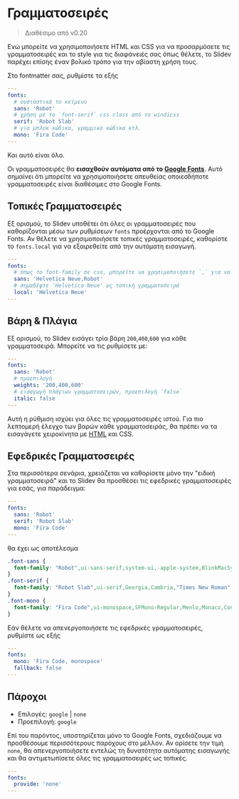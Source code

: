 # Γραμματοσειρές

> Διαθέσιμο από v0.20

Ενώ μπορείτε να χρησιμοποιήσετε HTML και CSS για να προσαρμόσετε τις γραμματοσειρές και το style για τις διαφάνειές σας όπως θέλετε, το Slidev παρέχει επίσης έναν βολικό τρόπο για την αβίαστη χρήση τους.

Στο fontmatter σας, ρυθμίστε τα εξής

```yaml
---
fonts:
  # ουσιαστικά το κείμενο
  sans: 'Robot'
  # χρήση με το `font-serif` css class από το windicss
  serif: 'Robot Slab'
  # για μπλοκ κώδικα, γραμμικό κώδικα κτλ.
  mono: 'Fira Code'
---
```

Και αυτό είναι όλο.

Οι γραμματοσειρές θα **εισαχθούν αυτόματα από το [Google Fonts](https://fonts.google.com/)**. Αυτό σημαίνει ότι μπορείτε να χρησιμοποιήσετε απευθείας οποιεσδήποτε γραμματοσειρές είναι διαθέσιμες στο Google Fonts.

## Τοπικές Γραμματοσειρές

Εξ ορισμού, το Slidev υποθέτει ότι όλες οι γραμματοσειρές που καθορίζονται μέσω των ρυθμίσεων `fonts` προέρχονται από το Google Fonts. Αν θέλετε να χρησιμοποιήσετε τοπικές γραμματοσειρές, καθορίστε το `fonts.local` για να εξαιρεθείτε από την αυτόματη εισαγωγή. 

```yaml
---
fonts:
  # όπως το font-family σε css, μπορείτε να χρησιμοποιήσετε `,` για να διαχωρίσετε πολλαπλές γραμματοσειρές ως εφεδρικές
  sans: 'Helvetica Neue,Robot'
  # σημαδέψτε 'Helvetica Neue' ως τοπική γραμματοσειρά
  local: 'Helvetica Neue'
---
```

## Βάρη & Πλάγια

Εξ ορισμού, το Slidev εισάγει τρία βάρη `200`,`400`,`600` για κάθε γραμματοσειρά. Μπορείτε να τις ρυθμίσετε με:

```yaml
---
fonts:
  sans: 'Robot'
  # προεπιλογή
  weights: '200,400,600'
  # εισαγωγή πλάγιων γραμματοσειρών, προεπιλογή `false`
  italic: false
---
```

Αυτή η ρύθμιση ισχύει για όλες τις γραμματοσειρές ιστού. Για πιο λεπτομερή έλεγχο των βαρών κάθε γραμματοσειράς, θα πρέπει να τα εισαγάγετε χειροκίνητα με [HTML](/custom/directory-structure.html#index-html) και CSS.

## Εφεδρικές Γραμματοσειρές

Στα περισσότερα σενάρια, χρειάζεται να καθορίσετε μόνο την "ειδική γραμματοσειρά" και το Slidev θα προσθέσει τις εφεδρικές γραμματοσειρές για εσάς, για παράδειγμα:

```yaml
---
fonts:
  sans: 'Robot'
  serif: 'Robot Slab'
  mono: 'Fira Code'
---
```

θα έχει ως αποτέλεσμα 

```css
.font-sans {
  font-family: "Robot",ui-sans-serif,system-ui,-apple-system,BlinkMacSystemFont,"Segoe UI",Roboto,"Helvetica Neue",Arial,"Noto Sans",sans-serif,"Apple Color Emoji","Segoe UI Emoji","Segoe UI Symbol","Noto Color Emoji";
}
.font-serif {
  font-family: "Robot Slab",ui-serif,Georgia,Cambria,"Times New Roman",Times,serif;
}
.font-mono {
  font-family: "Fira Code",ui-monospace,SFMono-Regular,Menlo,Monaco,Consolas,"Liberation Mono","Courier New",monospace;
}
```

Εάν θέλετε να απενεργοποιήσετε τις εφεδρικές γραμματοσειρές, ρυθμίστε ως εξής

```yaml
---
fonts:
  mono: 'Fira Code, monospace'
  fallback: false
---
```

## Πάροχοι

- Επιλογές: `google` | `none`
- Προεπιλογή: `google`

Επί του παρόντος, υποστηρίζεται μόνο το Google Fonts, σχεδιάζουμε να προσθέσουμε περισσότερους παρόχους στο μέλλον. Αν ορίσετε την τιμή `none`, θα απενεργοποιήσετε εντελώς τη δυνατότητα αυτόματης εισαγωγής και θα αντιμετωπίσετε όλες τις γραμματοσειρές ως τοπικές.

```yaml
---
fonts:
  provide: 'none'
---
```


